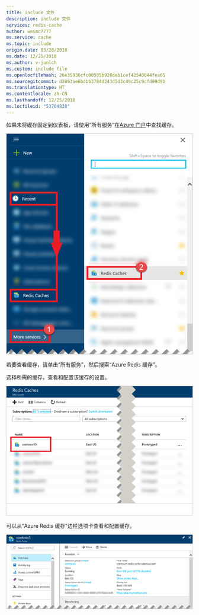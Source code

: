 ```yaml
---
title: include 文件
description: include 文件
services: redis-cache
author: wesmc7777
ms.service: cache
ms.topic: include
origin.date: 03/28/2018
ms.date: 12/25/2018
ms.author: v-junlch
ms.custom: include file
ms.openlocfilehash: 26e35936cfc00505b928deb1cef42540044fea65
ms.sourcegitcommit: d2893ae6bdbb3784d243d5d3c49c25c9cfd99d9b
ms.translationtype: HT
ms.contentlocale: zh-CN
ms.lasthandoff: 12/25/2018
ms.locfileid: "53784838"
---
```

如果未将缓存固定到仪表板，请使用“所有服务”在[Azure 门户](https://portal.azure.cn)中查找缓存。

![Azure Redis 缓存的“浏览”边栏选项卡](./media/redis-cache-browse/redis-cache-browse.png)

若要查看缓存，请单击“所有服务”，然后搜索“Azure Redis 缓存”。 

选择所需的缓存，查看和配置该缓存的设置。

![Azure Redis 缓存的“浏览缓存”列表](./media/redis-cache-browse/redis-caches.png)

可以从“Azure Redis 缓存”边栏选项卡查看和配置缓存。

![Azure Redis 缓存“所有设置”](./media/redis-cache-browse/redis-cache-blade.png)


<!-- ms.date: 12/25/2018 -->

